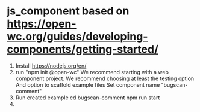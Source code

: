 # js_component based on https://open-wc.org/guides/developing-components/getting-started/

1. Install https://nodejs.org/en/
2. run "npm init @open-wc"
    We recommend starting with a web component project. 
    We recommend choosing at least the testing option
    And  option to scaffold example files
    Set component name "bugscan-comment"
4. Run created example
    cd bugscan-comment
    npm run start
6. 
